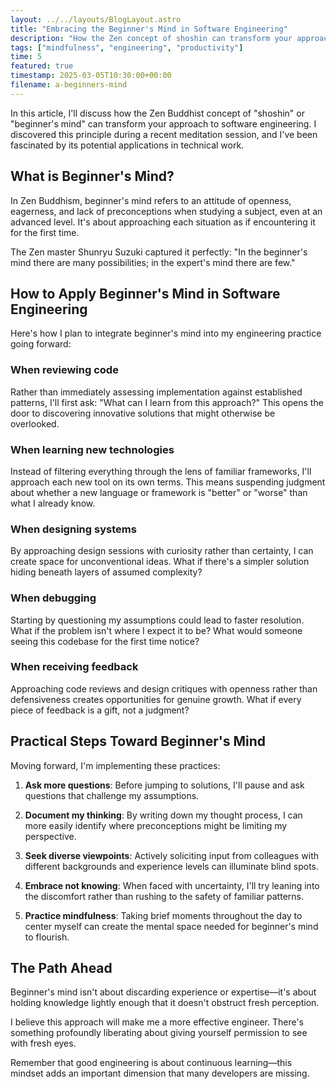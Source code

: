 ```yaml
---
layout: ../../layouts/BlogLayout.astro
title: "Embracing the Beginner's Mind in Software Engineering"
description: "How the Zen concept of shoshin can transform your approach to coding"
tags: ["mindfulness", "engineering", "productivity"]
time: 5
featured: true
timestamp: 2025-03-05T10:30:00+00:00
filename: a-beginners-mind
---
```


In this article, I'll discuss how the Zen Buddhist concept of "shoshin" or "beginner's mind" can transform your approach to software engineering. I discovered this principle during a recent meditation session, and I've been fascinated by its potential applications in technical work.

## What is Beginner's Mind?

In Zen Buddhism, beginner's mind refers to an attitude of openness, eagerness, and lack of preconceptions when studying a subject, even at an advanced level. It's about approaching each situation as if encountering it for the first time.

The Zen master Shunryu Suzuki captured it perfectly: "In the beginner's mind there are many possibilities; in the expert's mind there are few."

## How to Apply Beginner's Mind in Software Engineering

Here's how I plan to integrate beginner's mind into my engineering practice going forward:

### When reviewing code

Rather than immediately assessing implementation against established patterns, I'll first ask: "What can I learn from this approach?" This opens the door to discovering innovative solutions that might otherwise be overlooked.

### When learning new technologies

Instead of filtering everything through the lens of familiar frameworks, I'll approach each new tool on its own terms. This means suspending judgment about whether a new language or framework is "better" or "worse" than what I already know.

### When designing systems

By approaching design sessions with curiosity rather than certainty, I can create space for unconventional ideas. What if there's a simpler solution hiding beneath layers of assumed complexity?

### When debugging

Starting by questioning my assumptions could lead to faster resolution. What if the problem isn't where I expect it to be? What would someone seeing this codebase for the first time notice?

### When receiving feedback

Approaching code reviews and design critiques with openness rather than defensiveness creates opportunities for genuine growth. What if every piece of feedback is a gift, not a judgment?

## Practical Steps Toward Beginner's Mind

Moving forward, I'm implementing these practices:

1. **Ask more questions**: Before jumping to solutions, I'll pause and ask questions that challenge my assumptions.

2. **Document my thinking**: By writing down my thought process, I can more easily identify where preconceptions might be limiting my perspective.

3. **Seek diverse viewpoints**: Actively soliciting input from colleagues with different backgrounds and experience levels can illuminate blind spots.

4. **Embrace not knowing**: When faced with uncertainty, I'll try leaning into the discomfort rather than rushing to the safety of familiar patterns.

5. **Practice mindfulness**: Taking brief moments throughout the day to center myself can create the mental space needed for beginner's mind to flourish.

## The Path Ahead

Beginner's mind isn't about discarding experience or expertise—it's about holding knowledge lightly enough that it doesn't obstruct fresh perception.

I believe this approach will make me a more effective engineer. There's something profoundly liberating about giving yourself permission to see with fresh eyes.

Remember that good engineering is about continuous learning—this mindset adds an important dimension that many developers are missing.
